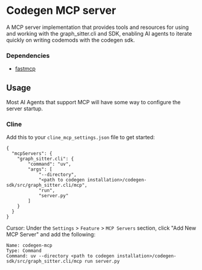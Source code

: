 # Codegen MCP server

A MCP server implementation that provides tools and resources for using and working with the graph_sitter.cli and SDK, enabling AI agents to iterate quickly on writing codemods with the codegen sdk.

### Dependencies

- [fastmcp](https://github.com/codegen-sh/fastmcp)

## Usage

Most AI Agents that support MCP will have some way to configure the server startup.

### Cline

Add this to your `cline_mcp_settings.json` file to get started:

```
{
  "mcpServers": {
    "graph_sitter.cli": {
        "command": "uv",
        "args": [
            "--directory",
            "<path to codegen installation>/codegen-sdk/src/graph_sitter.cli/mcp",
            "run",
            "server.py"
        ]
    }
  }
}
```

Cursor:
Under the `Settings` > `Feature` > `MCP Servers` section, click "Add New MCP Server" and add the following:

```
Name: codegen-mcp
Type: Command
Command: uv --directory <path to codegen installation>/codegen-sdk/src/graph_sitter.cli/mcp run server.py
```
